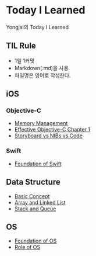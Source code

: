 # Today I Learned
Yongjai의 Today I Learned

## TIL Rule
* 1일 1커밋
* Markdown(.md)을 사용.
* 파일명은 영어로 작성한다.

## iOS
### Objective-C
* [Memory Management](https://github.com/Yongjai/TIL/blob/master/iOS/Objective-C/MemoryManagement.md/)
* [Effective Objective-C Chapter 1](https://github.com/Yongjai/TIL/blob/master/iOS/Objective-C/Effective_Chapter1.md/)
* [Storyboard vs NIBs vs Code](https://github.com/Yongjai/TIL/blob/master/iOS/Objective-C/StoryboardvsNIBsvsCode.md/)

### Swift
* [Foundation of Swift](https://github.com/Yongjai/TIL/blob/master/iOS/Swift/FoundationOfSwift.md/) 

## Data Structure
* [Basic Concept](https://github.com/Yongjai/TIL/blob/master/DataStructure/BasicConcept.md/) 
* [Array and Linked List](https://github.com/Yongjai/TIL/blob/master/DataStructure/ArrayAndLinkedList.md/) 
* [Stack and Queue](https://github.com/Yongjai/TIL/blob/master/DataStructure/StackAndQueue.md/) 

## OS
* [Foundation of OS](https://github.com/Yongjai/TIL/blob/master/OS/FoundationOfOS.md/) 
* [Role of OS](https://github.com/Yongjai/TIL/blob/master/OS/RoleOfOS.md/) 